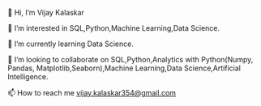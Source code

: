 👋 Hi, I’m Vijay Kalaskar

👀 I’m interested in SQL,Python,Machine Learning,Data Science.

🌱 I’m currently learning Data Science.

💞️ I’m looking to collaborate on SQL,Python,Analytics with Python(Numpy, Pandas, Matplotlib,Seaborn),Machine Learning,Data Science,Artificial Intelligence.

📫 How to reach me vijay.kalaskar354@gmail.com
